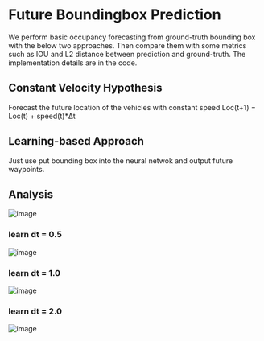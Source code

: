 # Future Boundingbox Prediction 
We perform basic occupancy forecasting from ground-truth bounding box with the below two approaches. Then compare them with some metrics such as IOU and L2 distance between prediction and ground-truth. The implementation details are in the code.




## Constant Velocity Hypothesis 
Forecast the future location of the vehicles with constant speed
Loc(t+1) = Loc(t) + speed(t)*Δt





## Learning-based Approach
Just use put bounding box into the neural netwok and output future waypoints.


## Analysis

![image](https://github.com/Heng-Henry/BoundingBox-Prediction/assets/90209480/f9d2ecc0-6c60-4fd8-9d9d-32b08b9bdf30)

### learn dt = 0.5
![image](https://github.com/Heng-Henry/BoundingBox-Prediction/assets/90209480/83949e7b-66d1-482c-b78f-18f41fe9a491)


### learn dt = 1.0
![image](https://github.com/Heng-Henry/BoundingBox-Prediction/assets/90209480/fbb8127d-4421-40db-b079-1b69d968b790)


### learn dt = 2.0
![image](https://github.com/Heng-Henry/BoundingBox-Prediction/assets/90209480/2da40d96-b9c2-462c-9c7a-dad562330f7e)


